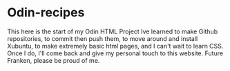# Odin-recipes
This here is the start of my Odin HTML Project
Ive learned to make Github repositories, to commit then push them, to move around and install Xubuntu, to make extremely basic html pages, and I can't wait to learn CSS.
Once I do, I'll come back and give my personal touch to this website. Future Franken, please be proud of me. 